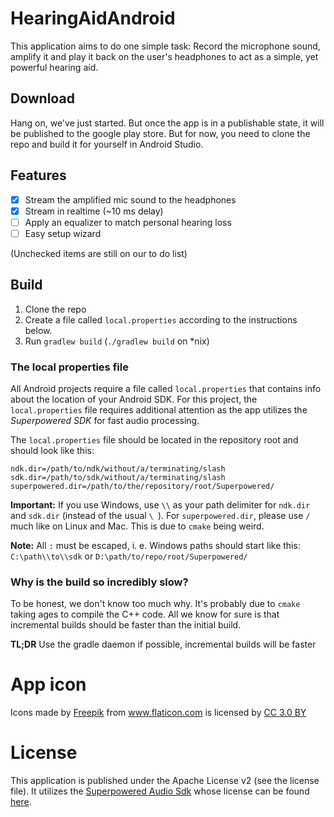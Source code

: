 # HearingAidAndroid
This application aims to do one simple task: Record the microphone sound, amplify it and play it back on the user's headphones to act as a simple, yet powerful hearing aid. 

## Download
Hang on, we've just started. But once the app is in a publishable state, it will be published to the google play store. But for now, you need to clone the repo and build it for yourself in Android Studio.

## Features
- [x] Stream the amplified mic sound to the headphones
- [x] Stream in realtime (~10 ms delay)
- [ ] Apply an equalizer to match personal hearing loss
- [ ] Easy setup wizard

(Unchecked items are still on our to do list)

## Build
1. Clone the repo
2. Create a file called `local.properties` according to the instructions below.
3. Run `gradlew build` (`./gradlew build` on *nix)

### The local properties file
All Android projects require a file called `local.properties` that contains info about the location of your Android SDK.
For this project, the `local.properties` file requires additional attention as the app utilizes the _Superpowered SDK_ for fast audio processing.

The `local.properties` file should be located in the repository root and should look like this:
```
ndk.dir=/path/to/ndk/without/a/terminating/slash
sdk.dir=/path/to/sdk/without/a/terminating/slash
superpowered.dir=/path/to/the/repository/root/Superpowered/
```

**Important:** If you use Windows, use `\\` as your path delimiter for `ndk.dir` and `sdk.dir` (instead of the usual `\ `).
For `superpowered.dir`, please use `/` much like on Linux and Mac. This is due to `cmake` being weird.

**Note:** All `:` must be escaped, i. e. Windows paths should start like this: `C:\path\\to\\sdk` or `D:\path/to/repo/root/Superpowered/`

### Why is the build so incredibly slow?
To be honest, we don't know too much why. It's probably due to `cmake` taking ages to compile the C++ code.
All we know for sure is that incremental builds should be faster than the initial build.

**TL;DR** Use the gradle daemon if possible, incremental builds will be faster

# App icon
<div>Icons made by <a href="http://www.freepik.com" title="Freepik">Freepik</a> from <a href="https://www.flaticon.com/" title="Flaticon">www.flaticon.com</a> is licensed by <a href="http://creativecommons.org/licenses/by/3.0/" title="Creative Commons BY 3.0" target="_blank">CC 3.0 BY</a></div>

# License
This application is published under the Apache License v2 (see the license file). It utilizes the [Superpowered Audio Sdk](http://superpowered.com/) whose license can be found [here](http://superpowered.com/license).
